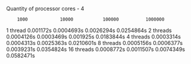 Quantity of processor cores - 4

        1000            10000           100000          1000000
1 thread 0.001172s      0.0004693s      0.0026294s      0.0254864s 
2 threads 0.0004126s    0.0003469s      0.001925s       0.0183844s 
4 threads 0.0003314s    0.0004313s      0.0025363s      0.0210601s 
8 threads 0.0005156s    0.0006377s      0.0039231s      0.0354824s 
16 threads 0.0008772s   0.0011507s      0.0074349s      0.0582471s
